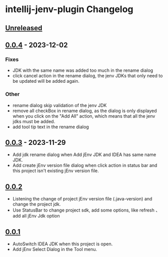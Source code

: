 <!-- Keep a Changelog guide -> https://keepachangelog.com -->

# intellij-jenv-plugin Changelog

## [Unreleased]

## [0.0.4] - 2023-12-02

### Fixes

- JDK with the same name was added too much in the rename dialog
- click cancel action in the rename dialog, the jenv JDKs that only need to be updated will be added again.

### Other

- rename dialog skip validation of the jenv JDK
- remove all checkBox in rename dialog, as the dialog is only displayed when you click on the "Add All" action, which means that all the jenv jdks must be added.
- add tool tip text in the rename dialog

## [0.0.3] - 2023-11-29

- Add jdk rename dialog when Add jEnv JDK and IDEA has same name JDK.
- Add create jEnv version file dialog when click action in status bar and this project isn't existing jEnv version file.

## [0.0.2]

- Listening the change of project jEnv version file (.java-version) and change the project jdk.
- Use StatusBar to change project sdk, add some options, like refresh 、 add all jEnv Jdk option

## [0.0.1]

- AutoSwitch IDEA JDK when this project is open.
- Add jEnv Select Dialog in the Tool menu.

[Unreleased]: https://github.com/JokingAboutLife/intellij-jenv-plugin/compare/v0.0.4...HEAD
[0.0.4]: https://github.com/JokingAboutLife/intellij-jenv-plugin/compare/v0.0.3...v0.0.4
[0.0.3]: https://github.com/JokingAboutLife/intellij-jenv-plugin/compare/v0.0.2...v0.0.3
[0.0.2]: https://github.com/JokingAboutLife/intellij-jenv-plugin/compare/v0.0.1...v0.0.2
[0.0.1]: https://github.com/JokingAboutLife/intellij-jenv-plugin/commits/v0.0.1
